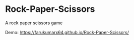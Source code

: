 # Rock-Paper-Scissors
A rock paper scissors game

Demo: https://farukumarx64.github.io/Rock-Paper-Scissors/
